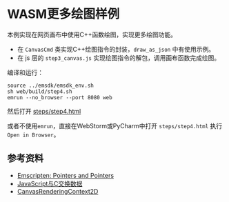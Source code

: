 # WASM更多绘图样例

本例实现在网页画布中使用C++函数绘图，实现更多绘图功能。

- 在 `CanvasCmd` 类实现C++绘图指令的封装，`draw_as_json` 中有使用示例。
- 在 js 层的 `step3_canvas.js` 实现绘图指令的解包，调用画布函数完成绘图。

编译和运行：

```
source ../emsdk/emsdk_env.sh
sh web/build/step4.sh
emrun --no_browser --port 8080 web
```

然后打开 [steps/step4.html](http://0.0.0.0:8080/steps/step4.html)

或者不使用`emrun`，直接在WebStorm或PyCharm中打开 `steps/step4.html` 执行 `Open in Browser`。

## 参考资料

- [Emscripten: Pointers and Pointers](https://kapadia.github.io/emscripten/2013/09/13/emscripten-pointers-and-pointers.html)
- [JavaScript与C交换数据](https://www.cntofu.com/book/150/zh/ch2-c-js/ch2-04-data-exchange.md)
- [CanvasRenderingContext2D](https://developer.mozilla.org/zh-CN/docs/Web/API/CanvasRenderingContext2D)
